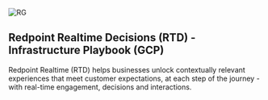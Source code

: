 ![RG](https://user-images.githubusercontent.com/42842390/158004336-60f07c05-7e5d-420e-87a6-22c5ac206fb6.jpg)
## Redpoint Realtime Decisions (RTD) - Infrastructure Playbook (GCP)
Redpoint Realtime (RTD) helps businesses unlock contextually relevant experiences that meet customer expectations, at each step of the journey - with real-time engagement, decisions and interactions.
